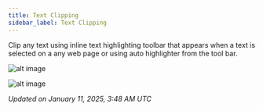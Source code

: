 ```yaml
---
title: Text Clipping
sidebar_label: Text Clipping
---
```


Clip any text using inline text highlighting toolbar that appears when a text is selected on a any web page or using auto highlighter from the tool bar.

![alt image](https://cdn.21n.org/memotron/docs/text-clipping-1.webp)

![alt image](https://cdn.21n.org/memotron/docs/text-clipping-2.webp)

*Updated on January 11, 2025, 3:48 AM UTC*
